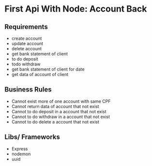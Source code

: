 # First Api With Node: Account Back

## Requirements

- create account
- update account
- delete account
- get bank statement of client
- to do deposit
- todo withdraw
- get bank statement of client for date
- get data of account of client

## Business Rules

- Cannot exist more of one account with same CPF
- Cannot return data of account that not exist
- Cannot to do deposit in a account that not exist
- Cannot to do withdraw in a account that not exist
- Cannot to do delete a account that not exist

## Libs/ Frameworks

- Express
- nodemon
- uuid
